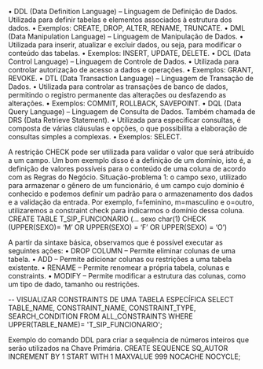 • DDL (Data Definition Language) – Linguagem de Definição de Dados.
Utilizada para definir tabelas e elementos associados à estrutura dos dados.
• Exemplos: CREATE, DROP, ALTER, RENAME, TRUNCATE.
• DML (Data Manipulation Language) – Linguagem de Manipulação de
Dados.
• Utilizada para inserir, atualizar e excluir dados, ou seja, para modificar o
conteúdo das tabelas.
• Exemplos: INSERT, UPDATE, DELETE.
• DCL (Data Control Language) – Linguagem de Controle de Dados.
• Utilizada para controlar autorização de acesso a dados e operações.
• Exemplos: GRANT, REVOKE.
• DTL (Data Transaction Language) – Linguagem de Transação de Dados.
• Utilizada para controlar as transações de banco de dados, permitindo o
registro permanente das alterações ou desfazendo as alterações.
• Exemplos: COMMIT, ROLLBACK, SAVEPOINT.
• DQL (Data Query Language) – Linguagem de Consulta de Dados.
Também chamada de DRS (Data Retrieve Statement).
• Utilizada para especificar consultas, é composta de várias cláusulas e
opções, o que possibilita a elaboração de consultas simples a complexas.
• Exemplos: SELECT.


A restrição CHECK pode ser utilizada para validar o valor que será atribuído a
um campo. Um bom exemplo disso é a definição de um domínio, isto é, a definição de
valores possíveis para o conteúdo de uma coluna de acordo com as Regras do
Negócio.
Situação-problema 1: o campo sexo, utilizado para armazenar o gênero de
um funcionário, é um campo cujo domínio é conhecido e podemos definir um padrão
para o armazenamento dos dados e a validação da entrada. Por exemplo, f=feminino,
m=masculino e o=outro, utilizaremos a constraint check para indicarmos o domínio
dessa coluna.
CREATE TABLE T_SIP_FUNCIONARIO (...
sexo char(1) CHECK (UPPER(SEXO)= ‘M’ OR UPPER(SEXO) = ‘F’ OR
UPPER(SEXO) = ‘O’)


A partir da sintaxe básica, observamos que é possível executar as seguintes
ações:
• DROP COLUMN – Permite eliminar colunas de uma tabela.
• ADD – Permite adicionar colunas ou restrições a uma tabela existente.
• RENAME – Permite renomear a própria tabela, colunas e constraints.
• MODIFY – Permite modificar a estrutura das colunas, como um tipo de dado,
tamanho ou restrições.

-- VISUALIZAR CONSTRAINTS DE UMA TABELA ESPECÍFICA
SELECT TABLE_NAME, CONSTRAINT_NAME,
       CONSTRAINT_TYPE, SEARCH_CONDITION
  FROM ALL_CONSTRAINTS
 WHERE UPPER(TABLE_NAME)= 'T_SIP_FUNCIONARIO';

 Exemplo do comando DDL para criar a sequência de números inteiros que
serão utilizados na Chave Primária.
CREATE SEQUENCE SQ_AUTOR
INCREMENT BY 1
START WITH 1
MAXVALUE 999
NOCACHE
NOCYCLE;